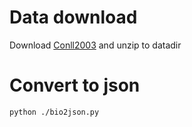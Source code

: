 # Data download

Download [Conll2003](https://data.deepai.org/conll2003.zip) and unzip to datadir
 
# Convert to json

```
python ./bio2json.py 
```
